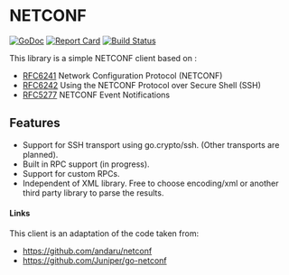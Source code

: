 # NETCONF

[![GoDoc](https://godoc.org/github.com/adetalhouet/go-netconf/netconf?status.svg)](https://godoc.org/github.com/adetalhouet/go-netconf/netconf)
[![Report Card](https://goreportcard.com/badge/github.com/adetalhouet/go-netconf)](https://goreportcard.com/report/github.com/adetalhouet/go-netconf)
[![Build Status](https://travis-ci.org/adetalhouet/go-netconf.png)](https://travis-ci.org/adetalhouet/go-netconf)

This library is a simple NETCONF client based on :
- [RFC6241](http://tools.ietf.org/html/rfc6241) Network Configuration Protocol (NETCONF) 
- [RFC6242](http://tools.ietf.org/html/rfc6242) Using the NETCONF Protocol over Secure Shell (SSH)
- [RFC5277](https://datatracker.ietf.org/doc/html/rfc5277) NETCONF Event Notifications

## Features
* Support for SSH transport using go.crypto/ssh. (Other transports are planned).
* Built in RPC support (in progress).
* Support for custom RPCs.
* Independent of XML library.  Free to choose encoding/xml or another third party library to parse the results.

#### Links
This client is an adaptation of the code taken from:
- https://github.com/andaru/netconf
- https://github.com/Juniper/go-netconf